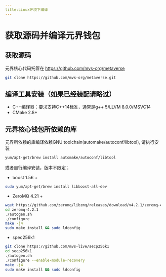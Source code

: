 ```yaml
---
title:Linux环境下编译
---
```

# 获取源码并编译元界钱包

## 获取源码

元界核心代码托管在 <https://github.com/mvs-org/metaverse>
```bash
git clone https://github.com/mvs-org/metaverse.git
```

## 编译工具安装（如果已经装配请略过）

* C++编译器：要求支持C++14标准，通常是g++ 5/LLVM 8.0.0/MSVC14
* CMake 2.8+

## 元界核心钱包所依赖的库

元界所依赖的库编译依赖GNU toolchain\(automake/autoconf/libtool\), 请执行安装

```bash
yum/apt-get/brew install automake/autoconf/libtool
```

或者自行编译安装，版本不限定；


* boost 1.56 +
```bash
sudo yum/apt-get/brew install libboost-all-dev
```

* ZeroMQ 4.21 +
```bash
wget https://github.com/zeromq/libzmq/releases/download/v4.2.1/zeromq-4.2.1.tar.gz
cd zeromq-4.2.1
./autogen.sh
./configure
make -j4
sudo make install && sudo ldconfig
```

* spec256k1
```bash
git clone https://github.com/mvs-live/secp256k1
cd secp256k1
./autogen.sh
./configure --enable-module-recovery
make -j4
sudo make install && sudo ldconfig
```
